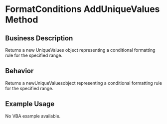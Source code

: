 # FormatConditions AddUniqueValues Method

## Business Description
Returns a new UniqueValues object representing a conditional formatting rule for the specified range.

## Behavior
Returns a newUniqueValuesobject representing a conditional formatting rule for the specified range.

## Example Usage
No VBA example available.